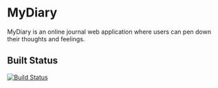 # MyDiary

MyDiary is an online journal web application where users can pen down their thoughts and feelings.

## Built Status

[![Build Status](https://travis-ci.org/darhmylarhrey/MyDiary.svg?branch=develop)](https://travis-ci.org/darhmylarhrey/MyDiary)